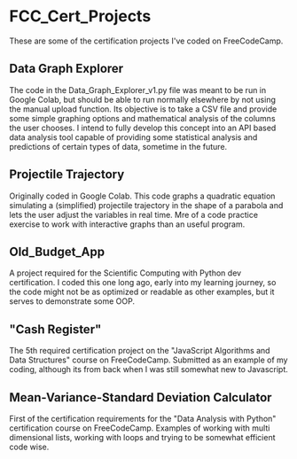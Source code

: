 # FCC_Cert_Projects
These are some of the certification projects I've coded on FreeCodeCamp.
## Data Graph Explorer
The code in the Data_Graph_Explorer_v1.py file was meant to be run in Google Colab, but should be able to run normally elsewhere by not using the manual upload function.
Its objective is to take a CSV file and provide some simple graphing options and mathematical analysis of the columns the user chooses.
I intend to fully develop this concept into an API based data analysis tool capable of providing some statistical analysis and predictions of certain types of data, sometime in the future.

## Projectile Trajectory
Originally coded in Google Colab. This code graphs a quadratic equation simulating a (simplified) projectile trajectory in the shape of a parabola and lets the user adjust the variables in real time.
Mre of a code practice exercise to work with interactive graphs than an useful program.

## Old_Budget_App
A project required for the Scientific Computing with Python dev certification. I coded this one long ago, early into my learning journey, so the code might not be as optimized or readable as other examples, but it serves to demonstrate some OOP.

## "Cash Register"
The 5th required certification project on the "JavaScript Algorithms and Data Structures" course on FreeCodeCamp. Submitted as an example of my coding, although its from back when I was still somewhat new to Javascript.

## Mean-Variance-Standard Deviation Calculator
First of the certification requirements for the "Data Analysis with Python" certification course on FreeCodeCamp. Examples of working with multi dimensional lists, working with loops and trying to be somewhat efficient code wise.
